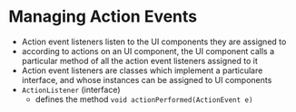 # Managing Action Events
* Action event listeners listen to the UI components they are assigned to
* according to actions on an UI component, 
 the UI component calls a particular method of all the action event listeners assigned to it
* Action event listeners are classes which implement a particulare interface, 
 and whose instances can be assigned to UI components
* `ActionListener` (interface)
    * defines the method `void actionPerformed(ActionEvent e)`
